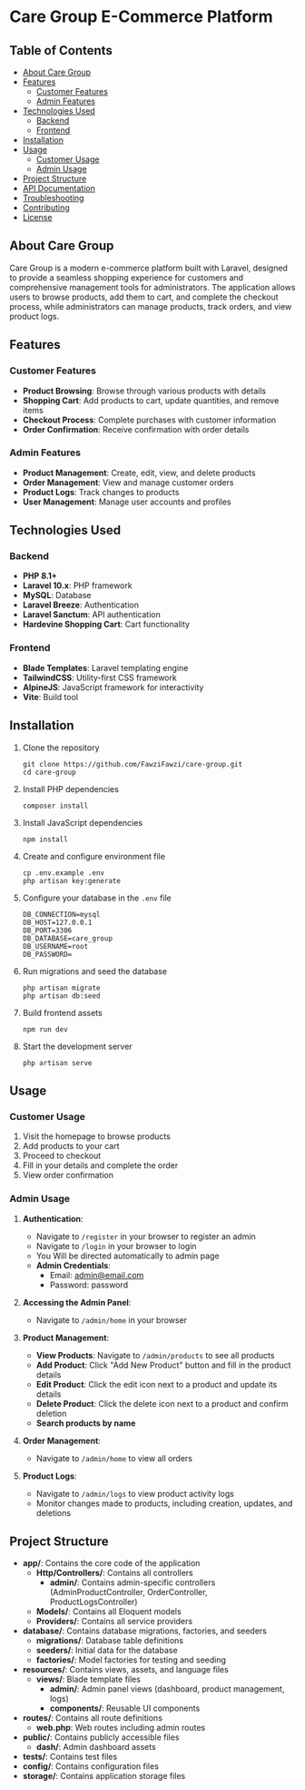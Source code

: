 # Care Group E-Commerce Platform

## Table of Contents
- [About Care Group](#about-care-group)
- [Features](#features)
  - [Customer Features](#customer-features)
  - [Admin Features](#admin-features)
- [Technologies Used](#technologies-used)
  - [Backend](#backend)
  - [Frontend](#frontend)
- [Installation](#installation)
- [Usage](#usage)
  - [Customer Usage](#customer-usage)
  - [Admin Usage](#admin-usage)
- [Project Structure](#project-structure)
- [API Documentation](#api-documentation)
- [Troubleshooting](#troubleshooting)
- [Contributing](#contributing)
- [License](#license)

## About Care Group

Care Group is a modern e-commerce platform built with Laravel, designed to provide a seamless shopping experience for customers and comprehensive management tools for administrators. The application allows users to browse products, add them to cart, and complete the checkout process, while administrators can manage products, track orders, and view product logs.

## Features

### Customer Features
- **Product Browsing**: Browse through various products with details
- **Shopping Cart**: Add products to cart, update quantities, and remove items
- **Checkout Process**: Complete purchases with customer information
- **Order Confirmation**: Receive confirmation with order details

### Admin Features
- **Product Management**: Create, edit, view, and delete products
- **Order Management**: View and manage customer orders
- **Product Logs**: Track changes to products
- **User Management**: Manage user accounts and profiles

## Technologies Used

### Backend
- **PHP 8.1+**
- **Laravel 10.x**: PHP framework
- **MySQL**: Database
- **Laravel Breeze**: Authentication
- **Laravel Sanctum**: API authentication
- **Hardevine Shopping Cart**: Cart functionality

### Frontend
- **Blade Templates**: Laravel templating engine
- **TailwindCSS**: Utility-first CSS framework
- **AlpineJS**: JavaScript framework for interactivity
- **Vite**: Build tool

## Installation

1. Clone the repository
   ```
   git clone https://github.com/FawziFawzi/care-group.git
   cd care-group
   ```

2. Install PHP dependencies
   ```
   composer install
   ```

3. Install JavaScript dependencies
   ```
   npm install
   ```

4. Create and configure environment file
   ```
   cp .env.example .env
   php artisan key:generate
   ```

5. Configure your database in the `.env` file
   ```
   DB_CONNECTION=mysql
   DB_HOST=127.0.0.1
   DB_PORT=3306
   DB_DATABASE=care_group
   DB_USERNAME=root
   DB_PASSWORD=
   ```

6. Run migrations and seed the database
   ```
   php artisan migrate
   php artisan db:seed
   ```

7. Build frontend assets
   ```
   npm run dev
   ```

8. Start the development server
   ```
   php artisan serve
   ```

## Usage

### Customer Usage
1. Visit the homepage to browse products
2. Add products to your cart
3. Proceed to checkout
4. Fill in your details and complete the order
5. View order confirmation

### Admin Usage
1. **Authentication**:
    - Navigate to `/register` in your browser to register an admin
    - Navigate to `/login` in your browser to login
    - You Will be directed automatically to admin page
    - **Admin Credentials**:
      - Email: admin@email.com
      - Password: password
2. **Accessing the Admin Panel**:
   - Navigate to `/admin/home` in your browser

3. **Product Management**:
   - **View Products**: Navigate to `/admin/products` to see all products
   - **Add Product**: Click "Add New Product" button and fill in the product details
   - **Edit Product**: Click the edit icon next to a product and update its details
   - **Delete Product**: Click the delete icon next to a product and confirm deletion
   - **Search products by name**

4. **Order Management**:
   - Navigate to `/admin/home` to view all orders

5. **Product Logs**:
   - Navigate to `/admin/logs` to view product activity logs
   - Monitor changes made to products, including creation, updates, and deletions

## Project Structure

- **app/**: Contains the core code of the application
  - **Http/Controllers/**: Contains all controllers
    - **admin/**: Contains admin-specific controllers (AdminProductController, OrderController, ProductLogsController)
  - **Models/**: Contains all Eloquent models
  - **Providers/**: Contains all service providers
- **database/**: Contains database migrations, factories, and seeders
  - **migrations/**: Database table definitions
  - **seeders/**: Initial data for the database
  - **factories/**: Model factories for testing and seeding
- **resources/**: Contains views, assets, and language files
  - **views/**: Blade template files
    - **admin/**: Admin panel views (dashboard, product management, logs)
    - **components/**: Reusable UI components
- **routes/**: Contains all route definitions
  - **web.php**: Web routes including admin routes
- **public/**: Contains publicly accessible files
  - **dash/**: Admin dashboard assets
- **tests/**: Contains test files
- **config/**: Contains configuration files
- **storage/**: Contains application storage files

